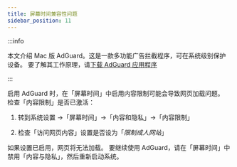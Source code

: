 ```yaml
---
title: 屏幕时间兼容性问题
sidebar_position: 11
---
```


:::info

本文介绍 Mac 版 AdGuard。这是一款多功能广告拦截程序，可在系统级别保护设备。 要了解其工作原理，请[下载 AdGuard 应用程序](https://agrd.io/download-kb-adblock)

:::

启用 AdGuard 时，在「屏幕时间」中启用内容限制可能会导致网页加载问题。 检查「内容限制」是否已激活：

1. 转到系统设置 →「屏幕时间」→「内容和隐私」→「内容限制」

2. 检查「访问网页内容」设置是否设为「_限制成人网站_」

如果设置已启用，网页将无法加载。 要继续使用 AdGuard，请在「屏幕时间」中禁用「内容与隐私」，然后重新启动系统。
